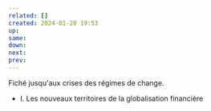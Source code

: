 ```yaml
---
related: []
created: 2024-01-20 19:53
up:
same:
down:
next:
prev:
---
```

Fiché jusqu'aux crises des régimes de change.


- I. Les nouveaux territoires de la globalisation financière